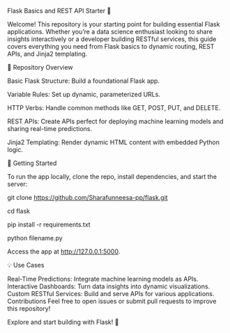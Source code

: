 Flask Basics and REST API Starter 🚀

Welcome! This repository is your starting point for building essential Flask applications. Whether you’re a data science enthusiast looking to share insights interactively or a developer building RESTful services, this guide covers everything you need from Flask basics to dynamic routing, REST APIs, and Jinja2 templating.

📂 Repository Overview

Basic Flask Structure: Build a foundational Flask app.

Variable Rules: Set up dynamic, parameterized URLs.

HTTP Verbs: Handle common methods like GET, POST, PUT, and DELETE.

REST APIs: Create APIs perfect for deploying machine learning models and sharing real-time predictions.

Jinja2 Templating: Render dynamic HTML content with embedded Python logic.

🚀 Getting Started

To run the app locally, clone the repo, install dependencies, and start the server:

git clone https://github.com/Sharafunneesa-pp/flask.git

cd flask

pip install -r requirements.txt

python filename.py

Access the app at http://127.0.0.1:5000.


💡 Use Cases

Real-Time Predictions: Integrate machine learning models as APIs.
Interactive Dashboards: Turn data insights into dynamic visualizations.
Custom RESTful Services: Build and serve APIs for various applications.
Contributions
Feel free to open issues or submit pull requests to improve this repository!

Explore and start building with Flask! 🎉
